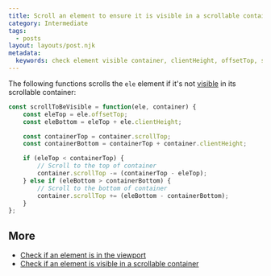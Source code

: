 ```yaml
---
title: Scroll an element to ensure it is visible in a scrollable container
category: Intermediate
tags:
  - posts
layout: layouts/post.njk
metadata:
  keywords: check element visible container, clientHeight, offsetTop, scrollTop
---
```


The following functions scrolls the `ele` element if it's not [visible](/check-if-an-element-is-visible-in-a-scrollable-container) in its scrollable container:

```js
const scrollToBeVisible = function(ele, container) {
    const eleTop = ele.offsetTop;
    const eleBottom = eleTop + ele.clientHeight;

    const containerTop = container.scrollTop;
    const containerBottom = containerTop + container.clientHeight;

    if (eleTop < containerTop) {
        // Scroll to the top of container
        container.scrollTop -= (containerTop - eleTop);
    } else if (eleBottom > containerBottom) {
        // Scroll to the bottom of container
        container.scrollTop += (eleBottom - containerBottom);
    }
};
```

## More

* [Check if an element is in the viewport](/check-if-an-element-is-in-the-viewport)
* [Check if an element is visible in a scrollable container](/check-if-an-element-is-visible-in-a-scrollable-container)